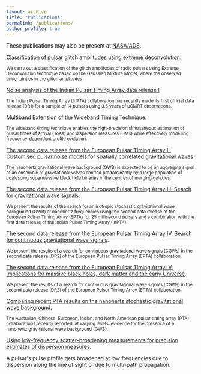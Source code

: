 ```yaml
---
layout: archive
title: "Publications"
permalink: /publications/
author_profile: true
---
```


These publications may also be present at [NASA/ADS](https://ui.adsabs.harvard.edu/search/p_=0&q=author%3A%22Arumugam%2C%20S.%22%20AND%20database%3Aastronomy&sort=date%20desc%2C%20bibcode%20desc).

[Classification of pulsar glitch amplitudes using extreme deconvolution](https://www.sciencedirect.com/science/article/abs/pii/S2214404822000799?via%3Dihub).
    
<small> We carry out a classification of the glitch amplitudes of radio pulsars using Extreme Deconvolution technique based on the Gaussian Mixture Model, where the observed uncertainties in the glitch amplitudes</small>


[Noise analysis of the Indian Pulsar Timing Array data release I](https://journals.aps.org/prd/abstract/10.1103/PhysRevD.108.023008)

<small> The Indian Pulsar Timing Array (InPTA) collaboration has recently made its first official data release (DR1) for a sample of 14 pulsars using 3.5 years of uGMRT observations.</small>


[Multiband Extension of the Wideband Timing Technique](https://academic.oup.com/mnras/article/527/1/213/7310865).

<small> The wideband timing technique enables the high-precision simultaneous estimation of pulsar times of arrival (ToAs) and dispersion measures (DMs) while effectively modelling frequency-dependent profile evolution.</small>


[The second data release from the European Pulsar Timing Array II. Customised pulsar noise models
for spatially correlated gravitational waves](https://www.aanda.org/articles/aa/full_html/2023/10/aa46842-23/aa46842-23.html).

<small> The nanohertz gravitational wave background (GWB) is expected to be an aggregate signal of an ensemble of gravitational waves emitted predominantly by a large population of coalescing supermassive black hole binaries in the centres of merging galaxies.</small>




[The second data release from the European Pulsar Timing Array III. Search for gravitational wave
signals](https://www.aanda.org/articles/aa/abs/2023/10/aa46844-23/aa46844-23.html).

<small> We present the results of the search for an isotropic stochastic gravitational wave background (GWB) at nanohertz frequencies using the second data release of the European Pulsar Timing Array (EPTA) for 25 millisecond pulsars and a combination with the first data release of the Indian Pulsar Timing Array (InPTA).</small> 


[The second data release from the European Pulsar Timing Array IV. Search for continuous gravitational
wave signals](https://arxiv.org/abs/2306.16226).

<small> We present the results of a search for continuous gravitational wave signals (CGWs) in the second data release (DR2) of the European Pulsar Timing Array (EPTA) collaboration.</small>


[The second data release from the European Pulsar Timing Array: V. Implications for massive black holes,
dark matter and the early Universe](https://arxiv.org/abs/2306.162271).

<small> We present the results of a search for continuous gravitational wave signals (CGWs) in the second data release (DR2) of the European Pulsar Timing Array (EPTA) collaboration. </small>


[Comparing recent PTA results on the nanohertz stochastic gravitational wave background</large>](https://arxiv.org/abs/2309.00693).

<small> The Australian, Chinese, European, Indian, and North American pulsar timing array (PTA) collaborations recently reported, at varying levels, evidence for the presence of a nanohertz gravitational wave background (GWB). </small>


[<large>Using low-frequency scatter-broadening measurements for precision estimates of dispersion measures</large>](https://arxiv.org/abs/2309.16765).

A pulsar's pulse profile gets broadened at low frequencies due to dispersion along the line of sight or due to multi-path propagation.


